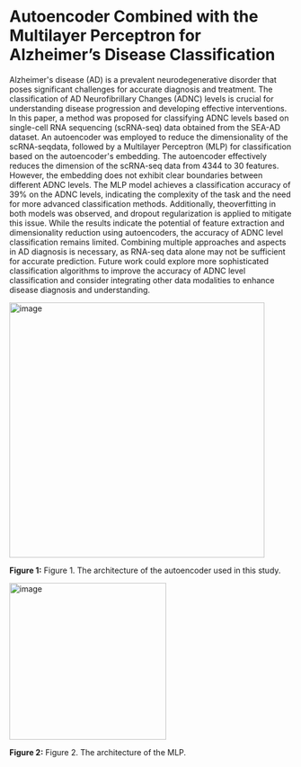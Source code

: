 # Autoencoder Combined with the Multilayer Perceptron for Alzheimer’s Disease Classification

Alzheimer's disease (AD) is a prevalent neurodegenerative disorder that poses significant challenges for accurate diagnosis and treatment. The classification of AD Neurofibrillary Changes (ADNC) levels is crucial for understanding disease progression and developing effective interventions. In this paper, a method was proposed for classifying ADNC levels based on single-cell RNA sequencing (scRNA-seq) data obtained from the SEA-AD dataset. An autoencoder was employed to reduce the dimensionality of the scRNA-seqdata, followed by a Multilayer Perceptron (MLP) for classification based on the autoencoder's embedding. The autoencoder effectively reduces the dimension of the scRNA-seq data from 4344 to 30 features. However, the embedding does not exhibit clear boundaries between different ADNC levels. The MLP model achieves a classification accuracy of 39% on the ADNC levels, indicating the complexity of the task and the need for more advanced classification methods. Additionally, theoverfitting in both models was observed, and dropout regularization is applied to mitigate this issue. While the results indicate the potential of feature extraction and dimensionality reduction using autoencoders, the accuracy of ADNC level classification remains limited. Combining multiple approaches and aspects in AD diagnosis is necessary, as RNA-seq data alone may not be sufficient for accurate prediction. Future work could explore more sophisticated classification algorithms to improve the accuracy of ADNC level classification and consider integrating other data modalities to enhance disease diagnosis and understanding.

<img width="454" alt="image" src="https://github.com/user-attachments/assets/6a19e67c-4181-4aef-a15c-6bdf14a4c74f">

**Figure 1:** Figure 1. The architecture of the autoencoder used in this study.


<img width="279" alt="image" src="https://github.com/user-attachments/assets/2e1f4a0f-0d83-4135-845f-6805530a94ba">

**Figure 2:** Figure 2. The architecture of the MLP.

